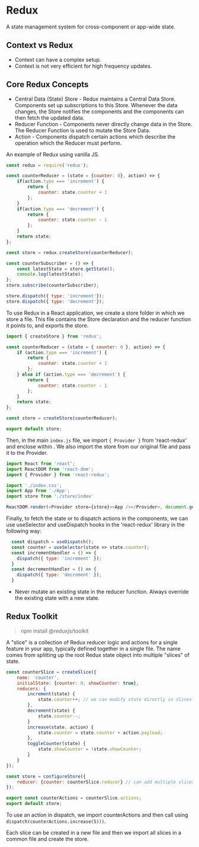 # Redux

A state management system for cross-component or app-wide state.

## Context vs Redux
- Context can have a complex setup.
- Context is not very efficient for high frequency updates.

## Core Redux Concepts
- Central Data (State) Store - Redux maintains a Central Data Store. Components set up subscriptions to this Store. Whenever the data changes, the Store notifies the components and the components can then fetch the updated data.
- Reducer Function - Components never directly change data in the Store. The Reducer Function is used to mutate the Store Data.
- Action - Components dispatch certain actions which describe the operation which the Reducer must perform.

An example of Redux using vanilla JS.
```js
const redux = require('redux');

const counterReducer = (state = {counter: 0}, action) => {
    if(action.type === 'increment') {
        return {
            counter: state.counter + 1
        };
    }
    if(action.type === 'decrement') {
        return {
            counter: state.counter - 1
        };
    }
    return state;
};

const store = redux.createStore(counterReducer);

const counterSubscriber = () => {
    const latestState = store.getState();
    console.log(latestState);
};
store.subscribe(counterSubscriber);

store.dispatch({ type: 'increment'});
store.dispatch({ type: 'decrement'});
```

To use Redux in a React application, we create a store folder in which we store a file. This file contains the Store declaration and the reducer function it points to, and exports the store.
```js
import { createStore } from 'redux';

const counterReducer = (state = { counter: 0 }, action) => {
    if (action.type === 'increment') {
        return {
            counter: state.counter + 1
        };
    } else if (action.type === 'decrement') {
        return {
            counter: state.counter - 1
        };
    }
    return state;
};

const store = createStore(counterReducer);

export default store;
```

Then, in the main ```index.js``` file, we import ```{ Provider }``` from 'react-redux' and enclose <App /> within <Provider></Provider>. We also import the store from our original file and pass it to the Provider.
```js
import React from 'react';
import ReactDOM from 'react-dom';
import { Provider } from 'react-redux';

import './index.css';
import App from './App';
import store from './store/index'

ReactDOM.render(<Provider store={store}><App /></Provider>, document.getElementById('root'));
```

Finally, to fetch the state or to dispatch actions in the components, we can use useSelector and useDispatch hooks in the 'react-redux' library in the following way:
```js
  const dispatch = useDispatch();
  const counter = useSelector(state => state.counter);
  const incrementHandler = () => {
    dispatch({ type: 'increment' });
  }
  const decrementHandler = () => {
    dispatch({ type: 'decrement' });
  }
```
* Never mutate an existing state in the reducer function. Always override the existing state with a new state.

## Redux Toolkit

> npm install @reduxjs/toolkit

A "slice" is a collection of Redux reducer logic and actions for a single feature in your app, typically defined together in a single file. The name comes from splitting up the root Redux state object into multiple "slices" of state.

```js
const counterSlice = createSlice({
    name: 'counter',
    initialState: {counter: 0, showCounter: true},
    reducers: {
        increment(state) {
            state.counter++; // we can modify state directly in slices
        },
        decrement(state) {
            state.counter--;
        }
        increase(state, action) {
            state.counter = state.counter + action.payload;
        },
        toggleCounter(state) {
            state.showCounter = !state.showCounter;
        }
    }
});

const store = configureStore({
    reducer: {counter: counterSlice.reducer} // can add multiple slices here as key-value pairs, use the keyname while fetching state value in components (state.key.stateValue)
});

export const counterActions = counterSlice.actions;
export default store;
```

To use an action in dispatch, we import counterActions and then call using ```dispatch(counterActions.increase(5)))```.

Each slice can be created in a new file and then we import all slices in a common file and create the store.